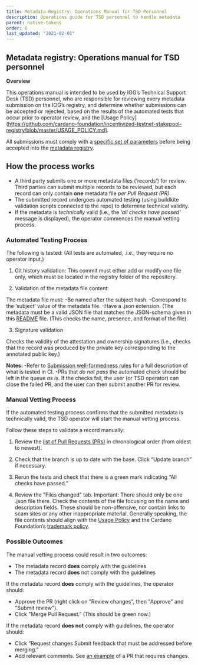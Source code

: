 ```yaml
---
title: Metadata Registry: Operations Manual for TSD Personnel
description: Operations guide for TSD personnel to handle metadata
parent: native-tokens
order: 6
last_updated: "2021-02-01"
---
```


## Metadata registry: Operations manual for TSD personnel

**Overview** 

This operations manual is intended to be used by IOG’s Technical Support Desk (TSD) personnel, who are responsible for reviewing every metadata submission on the IOG’s registry, and determine whether submissions can be accepted or rejected, based on the results of the automated tests that occur prior to operator review, and the [Usage Policy](https://github.com/cardano-foundation/incentivized-testnet-stakepool-registry/blob/master/USAGE_POLICY.md].

All submissions must comply with a [specific set of parameters](https://github.com/cardano-foundation/goguen-metadata-registry#submission-well-formednessrules) before being accepted into the [metadata registry](https://github.com/cardano-foundation/goguen-metadata-registry).

## How the process works

- A third party submits one or more metadata files (‘records’) for review. Third parties can submit multiple records to be reviewed, but each record can only contain **one** metadata file *per Pull Request (PR)*.
- The submitted record undergoes automated testing (using buildkite validation scripts connected to the repo) to determine technical validity.
- If the metadata is *technically* valid (i.e., the *‘all checks have passed’* message is displayed), the operator commences the manual vetting process.


### Automated Testing Process

The following is tested: (All tests are automated, .i.e., they require no operator input.)

1. Git history validation:
This commit must either add or modify one file only, which must be located in the registry folder of the repository. 

2. Validation of the metadata file content:

The metadata file must:
-Be named after the subject hash.
-Correspond to the ‘subject’ value of the metadata file.
-Have a .json extension. (The metadata must be a valid JSON file that matches the JSON-schema given in this [README](https://github.com/cardano-foundation/goguen-metadata-registry) file. (This checks the name, presence, and format of the file).

3. Signature validation

Checks the validity of the attestation and ownership signatures (i.e., checks that the record was produced by the private key corresponding to the annotated public key.)

**Notes:**
-Refer to [Submission well-formedness rules](https://github.com/cardano-foundation/goguen-metadata-registry#submission-well-formedness-rules) for a full description of what is tested in CI.
-PRs that *do not pass* the automated check should be left in the queue *as is*. If the checks fail, the user (or TSD operator) can close the failed PR, and the user can then submit another PR for review.


### Manual Vetting Process

If the automated testing process confirms that the submitted metadata is technically valid, the TSD operator will start the manual vetting process.

Follow these steps to validate a record manually:

1. Review the [list of Pull Requests (PRs)](https://github.com/cardano-foundation/goguen-metadata-registry/pulls) in chronological order (from oldest to newest).

2. Check that the branch is up to date with the base. Click “Update branch” if necessary.

3. Rerun the tests and check that there is a green mark indicating “All checks have passed.”

4. Review the "Files changed" tab. Important: There should only be one .json file there. Check the contents of the file focusing on the name and description fields. These should be non-offensive, nor contain links to scam sites or any other inappropriate material. Generally speaking, the file contents should align with the [Usage Policy](https://github.com/cardano-foundation/incentivized-testnet-stakepool-registry/blob/master/USAGE_POLICY.md) and the Cardano Foundation’s [trademark policy](https://cardanofoundation.org/en/trademark-policy/).

### Possible Outcomes

The manual vetting process could result in two outcomes:

- The metadata record **does** comply with the guidelines
- The metadata record **does** not comply with the guidelines

If the metadata record **does** comply with the guidelines, the operator should:

- Approve the PR (right click on "Review changes", then "Approve" and "Submit review").
- Click "Merge Pull Request.” (This should be green now.)

	
If the metadata record **does not** comply with guidelines, the operator should:

- Click “Request changes Submit feedback that must be addressed before merging.”
- Add relevant comments. See [an example](https://github.com/cardano-foundation/incentivized-testnet-stakepool-registry/pull/81) of a PR that requires changes.
